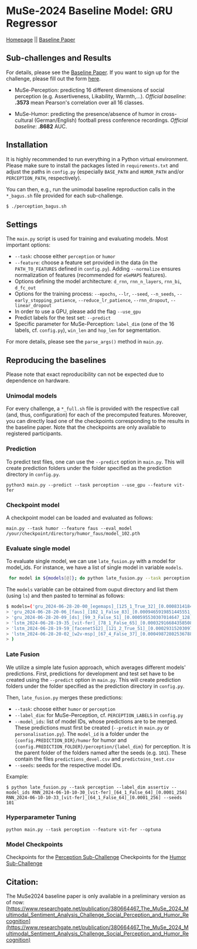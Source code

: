 # MuSe-2024 Baseline Model: GRU Regressor


[Homepage](https://www.muse-challenge.org) || [Baseline Paper](https://www.researchgate.net/publication/380664467_The_MuSe_2024_Multimodal_Sentiment_Analysis_Challenge_Social_Perception_and_Humor_Recognition)


## Sub-challenges and Results 
For details, please see the [Baseline Paper](https://www.researchgate.net/publication/380664467_The_MuSe_2024_Multimodal_Sentiment_Analysis_Challenge_Social_Perception_and_Humor_Recognition). If you want to sign up for the challenge, please fill out the form 
[here](https://www.muse-challenge.org/challenge/participate).

* MuSe-Perception: predicting 16 different dimensions of social perception (e.g. Assertiveness, Likability, Warmth,...). 
 *Official baseline*: **.3573** mean Pearson's correlation over all 16 classes.

* MuSe-Humor: predicting the presence/absence of humor in cross-cultural (German/English) football press conference recordings. 
*Official baseline*: **.8682** AUC.


## Installation
It is highly recommended to run everything in a Python virtual environment. Please make sure to install the packages listed 
in ``requirements.txt`` and adjust the paths in `config.py` (especially ``BASE_PATH`` and ``HUMOR_PATH`` and/or ``PERCEPTION_PATH``, respectively). 

You can then, e.g., run the unimodal baseline reproduction calls in the ``*_bagus.sh`` file provided for each sub-challenge.  

```bash
$ ./perception_bagus.sh
```

## Settings
The ``main.py`` script is used for training and evaluating models.  Most important options:
* ``--task``: choose either `perception` or `humor` 
* ``--feature``: choose a feature set provided in the data (in the ``PATH_TO_FEATURES`` defined in ``config.py``). Adding 
``--normalize`` ensures normalization of features (recommended for ``eGeMAPS`` features).
* Options defining the model architecture: ``d_rnn``, ``rnn_n_layers``, ``rnn_bi``, ``d_fc_out``
* Options for the training process: ``--epochs``, ``--lr``, ``--seed``,  ``--n_seeds``, ``--early_stopping_patience``,
``--reduce_lr_patience``,   ``--rnn_dropout``, ``--linear_dropout``
* In order to use a GPU, please add the flag ``--use_gpu``
* Predict labels for the test set: ``--predict``
* Specific parameter for MuSe-Perception: ``label_dim`` (one of the 16 labels, cf. ``config.py``), ``win_len`` and ``hop_len`` for segmentation.

For more details, please see the ``parse_args()`` method in ``main.py``.

## Reproducing the baselines 
Please note that exact reproducibility can not be expected due to dependence on hardware. 
### Unimodal models
For every challenge, a ``*_full.sh`` file is provided with the respective call (and, thus, configuration) for each of the precomputed features.
Moreover, you can directly load one of the checkpoints corresponding to the results in the baseline paper. Note that 
the checkpoints are only available to registered participants. 


### Prediction
To predict test files, one can use the ``--predict`` option in ``main.py``. This will create prediction folders under the folder specified as the prediction directory in ``config.py``.

```
python3 main.py --predict --task perception --use_gpu --feature vit-fer
```

### Checkpoint model
A checkpoint model can be loaded and evaluated as follows:

``` 
main.py --task humor --feature faus --eval_model /your/checkpoint/directory/humor_faus/model_102.pth
``` 

### Evaluate single model
To evaluate single model, we can use `late_fusion.py` with a model for model_ids. For instance, we have a list of single model in variable `models`.

```bash
 for model in ${models[@]}; do python late_fusion.py --task perception --label_dim dominant --model_ids $model --seeds 107; done
 ```
 The `models` variable can be obtained from ouput directory and list them (using `ls`) and then pasted to terminal as follows:

 ```bash
 $ models=('gru_2024-06-28-20-00_[egemaps]_[125_1_True_32]_[0.0008314184545955257_64]'
> 'gru_2024-06-28-20-06_[faus]_[102_1_False_83]_[0.0009465919851445551_256]'
> 'gru_2024-06-28-20-09_[ds]_[99_3_False_51]_[0.000595530307014647_128]'
> 'lstm_2024-06-28-19-35_[vit-fer]_[78_1_False_65]_[0.00032916684358508247_256]'
> 'lstm_2024-06-28-19-59_[facenet512]_[121_2_True_51]_[0.00029315203097385074_256]'
> 'lstm_2024-06-28-20-02_[w2v-msp]_[67_4_False_37]_[0.0004987280253678834_256]'
> )
```

### Late Fusion
We utilize a simple late fusion approach, which averages different models' predictions. 
First, predictions for development and test set have to be created using the ``--predict`` option in ``main.py``. 
This will create prediction folders under the folder specified as the prediction directory in ``config.py``.

Then, ``late_fusion.py`` merges these predictions:
* ``--task``: choose either `humor` or `perception` 
* ``--label_dim``: for MuSe-Perception, cf. ``PERCEPTION_LABELS`` in ``config.py``
* ``--model_ids``: list of model IDs, whose predictions are to be merged. These predictions must first be created (``--predict`` in ``main.py`` or ``personalisation.py``). 
  The `model_id` is a folder under the ``{config.PREDICTION_DIR}/humor`` for humor and ``{config.PREDICTION_FOLDER}/perception/{label_dim}`` for perception. 
  It is the parent folder of the folders named after the seeds (e.g. ``101``). These contain the files ``predictions_devel.csv`` and ``predictoins_test.csv``
* ``--seeds``: seeds for the respective model IDs.  

Example:  
```
$ python late_fusion.py --task perception --label_dim assertiv --model_ids RNN_2024-06-10-10-30_[vit-fer]_[64_1_False_64]_[0.0001_256] RNN_2024-06-10-10-33_[vit-fer]_[64_1_False_64]_[0.0001_256] --seeds 101
```

### Hyperparameter Tuning

```
python main.py --task perception --feature vit-fer --optuna
```

### Model Checkpoints
Checkpoints for the [Perception Sub-Challenge](https://mediastore.rz.uni-augsburg.de/get/Bm2Ds0KUNd/)
Checkpoints for the [Humor Sub-Challenge](https://mediastore.rz.uni-augsburg.de/get/_Xvipe7oPO/)


##  Citation:

The MuSe2024 baseline paper is only available in a preliminary version as of now: [https://www.researchgate.net/publication/380664467_The_MuSe_2024_Multimodal_Sentiment_Analysis_Challenge_Social_Perception_and_Humor_Recognition](https://www.researchgate.net/publication/380664467_The_MuSe_2024_Multimodal_Sentiment_Analysis_Challenge_Social_Perception_and_Humor_Recognition)

